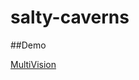 # salty-caverns

##Demo

<a href="https://salty-caverns-33315.herokuapp.com/" target="_blank">MultiVision</a>

